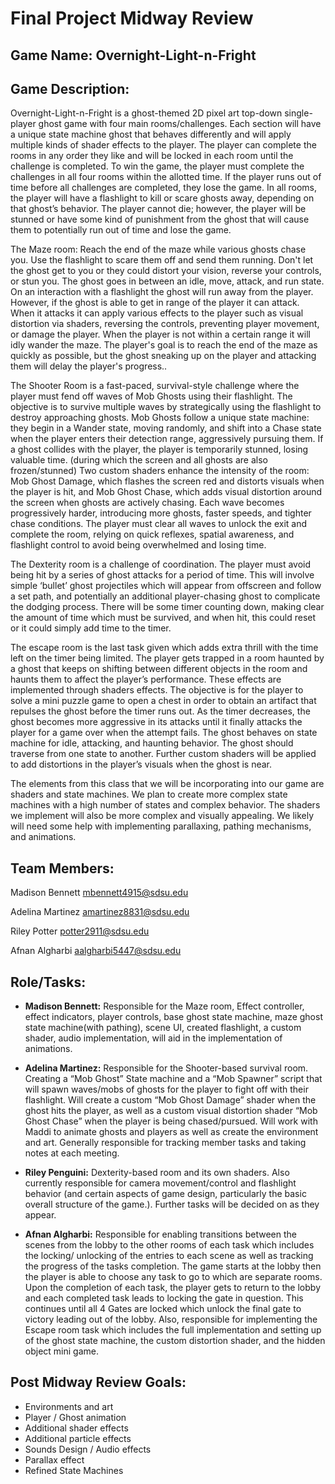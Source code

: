 # Final Project Midway Review 

## Game Name: Overnight-Light-n-Fright

## Game Description: 

Overnight-Light-n-Fright is a ghost-themed 2D pixel art top-down single-player ghost game with four main rooms/challenges. Each section will have a unique state machine ghost that behaves differently and will apply multiple kinds of shader effects to the player. The player can complete the rooms in any order they like and will be locked in each room until the challenge is completed. To win the game, the player must complete the challenges in all four rooms within the allotted time. If the player runs out of time before all challenges are completed, they lose the game. In all rooms, the player will have a flashlight to kill or scare ghosts away, depending on that ghost’s behavior. The player cannot die; however, the player will be stunned or have some kind of punishment from the ghost that will cause them to potentially run out of time and lose the game.

The Maze room:  Reach the end of the maze while various ghosts chase you.  Use the flashlight to scare them off and send them running.  Don't let the ghost get to you or they could distort your vision, reverse your controls, or stun you.  The ghost goes in between an idle, move, attack, and run state.  On an interaction with a flashlight the ghost will run away from the player.  However, if the ghost is able to get in range of the player it can attack.  When it attacks it can apply various effects to the player such as visual distortion via shaders, reversing the controls, preventing player movement, or damage the player.  When the player is not within a certain range it will idly wander the maze.  The player's goal is to reach the end of the maze as quickly as possible, but the ghost sneaking up on the player and attacking them will delay the player's progress..

The Shooter Room is a fast-paced, survival-style challenge where the player must fend off waves of Mob Ghosts using their flashlight. The objective is to survive multiple waves by strategically using the flashlight to destroy approaching ghosts. Mob Ghosts follow a unique state machine: they begin in a Wander state, moving randomly, and shift into a Chase state when the player enters their detection range, aggressively pursuing them. If a ghost collides with the player, the player is temporarily stunned, losing valuable time. (during which the screen and all ghosts are also frozen/stunned) Two custom shaders enhance the intensity of the room: Mob Ghost Damage, which flashes the screen red and distorts visuals when the player is hit, and Mob Ghost Chase, which adds visual distortion around the screen when ghosts are actively chasing. Each wave becomes progressively harder, introducing more ghosts, faster speeds, and tighter chase conditions. The player must clear all waves to unlock the exit and complete the room, relying on quick reflexes, spatial awareness, and flashlight control to avoid being overwhelmed and losing time.

The Dexterity room is a challenge of coordination. The player must avoid being hit by a series of ghost attacks for a period of time. This will involve simple ‘bullet’ ghost projectiles which will appear from offscreen and follow a set path, and potentially an additional player-chasing ghost to complicate the dodging process. There will be some timer counting down, making clear the amount of time which must be survived, and when hit, this could reset or it could simply add time to the timer.

The escape room is the last task given which adds extra thrill with the time left on the timer being limited. The player gets trapped in a room haunted by a ghost that keeps on shifting between different objects in the room and haunts them to affect the player’s performance. These effects are implemented through shaders effects. The objective is for the player to solve a mini puzzle game to open a chest in order to obtain an artifact that repulses the ghost before the timer runs out. As the timer decreases, the ghost becomes more aggressive in its attacks until it finally attacks the player for a game over when the attempt fails. The ghost behaves on state machine for idle, attacking, and haunting behavior. The ghost should traverse from one state to another. Further custom shaders will be applied to add distortions in the player’s visuals when the ghost is near. 

The elements from this class that we will be incorporating into our game are shaders and state machines. We plan to create more complex state machines with a high number of states and complex behavior.  The shaders we implement will also be more complex and visually appealing. We likely will need some help with implementing parallaxing, pathing mechanisms, and animations.

## Team Members:

Madison Bennett
mbennett4915@sdsu.edu

Adelina Martinez
amartinez8831@sdsu.edu 

Riley Potter
potter2911@sdsu.edu

Afnan Algharbi
aalgharbi5447@sdsu.edu 

## Role/Tasks: 
- **Madison Bennett:** Responsible for the Maze room, Effect controller, effect indicators, player controls, base ghost state machine, maze ghost state machine(with pathing), scene UI, created flashlight, a custom shader, audio implementation, will aid in the implementation of animations.

- **Adelina Martinez:** Responsible for the Shooter-based survival room. Creating a “Mob Ghost” State machine and a “Mob Spawner” script that will spawn waves/mobs of ghosts for the player to fight off with their flashlight. Will create a custom “Mob Ghost Damage” shader when the ghost hits the player, as well as a custom visual distortion shader “Mob Ghost Chase” when the player is being chased/pursued. Will work with Maddi to animate ghosts and players as well as create the environment and art. Generally responsible for tracking member tasks and taking notes at each meeting.

- **Riley Penguini:** Dexterity-based room and its own shaders. Also currently responsible for camera movement/control and flashlight behavior (and certain aspects of game design, particularly the basic overall structure of the game.). Further tasks will be decided on as they appear.

- **Afnan Algharbi:** Responsible for enabling transitions between the scenes from the lobby to the other rooms of each task which includes the locking/ unlocking of the entries to each scene as well as tracking the progress of the tasks completion. The game starts at the lobby then the player is able to choose any task to go to which are separate rooms. Upon the completion of each task, the player gets to return to the lobby and each completed task leads to locking the gate in question. This continues until all 4 Gates are locked which unlock the final gate to victory leading out of the lobby. Also, responsible for implementing the Escape room task which includes the full implementation and setting up of the ghost state machine, the custom distortion shader, and the hidden object mini game. 

## Post Midway Review Goals: 
- Environments and art 
- Player / Ghost animation
- Additional shader effects
- Additional particle effects 
- Sounds Design / Audio effects
- Parallax effect
- Refined State Machines
